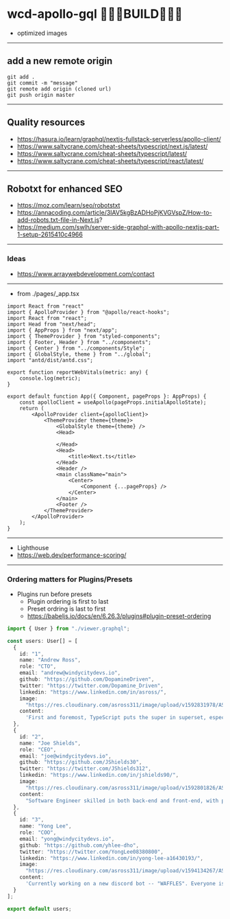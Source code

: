 # wcd-apollo-gql 🐜🐜🐜BUILD🐜🐜🐜

- optimized images
---
## add a new remote origin
```git
git add .
git commit -m "message"
git remote add origin (cloned url)
git push origin master
```
---
## Quality resources
- https://hasura.io/learn/graphql/nextjs-fullstack-serverless/apollo-client/
- https://www.saltycrane.com/cheat-sheets/typescript/next.js/latest/
- https://www.saltycrane.com/cheat-sheets/typescript/latest/
- https://www.saltycrane.com/cheat-sheets/typescript/react/latest/

---
## Robotxt for enhanced SEO
- https://moz.com/learn/seo/robotstxt
- https://annacoding.com/article/3IAV5kgBzADHoPjKVGVspZ/How-to-add-robots.txt-file-in-Next.js?
- https://medium.com/swlh/server-side-graphql-with-apollo-nextjs-part-1-setup-2615410c4966

---
### Ideas
- https://www.arraywebdevelopment.com/contact
---
- from ./pages/_app.tsx
```tsx
import React from "react"
import { ApolloProvider } from "@apollo/react-hooks";
import React from "react";
import Head from "next/head";
import { AppProps } from "next/app";
import { ThemeProvider } from "styled-components";
import { Footer, Header } from "../components";
import { Center } from "../components/Style";
import { GlobalStyle, theme } from "../global";
import "antd/dist/antd.css";

export function reportWebVitals(metric: any) {
	console.log(metric);
}

export default function App({ Component, pageProps }: AppProps) {
	const apolloClient = useApollo(pageProps.initialApolloState);
	return (
		<ApolloProvider client={apolloClient}>
			<ThemeProvider theme={theme}>
				<GlobalStyle theme={theme} />
				<Head>
					 
				</Head>
				<Head>
					<title>Next.ts</title>
				</Head>
				<Header />
				<main className="main">
					<Center>
						<Component {...pageProps} />
					</Center>
				</main>
				<Footer />
			</ThemeProvider>
		</ApolloProvider>
	);
}

```
---
- Lighthouse
- https://web.dev/performance-scoring/
---
### Ordering matters for Plugins/Presets 
- Plugins run before presets 
	- Plugin ordering is first to last 
	- Preset ordring is last to first 
	- https://babeljs.io/docs/en/6.26.3/plugins#plugin-preset-ordering



```ts
import { User } from "./viewer.graphql";

const users: User[] = [
  {
    id: "1",
    name: "Andrew Ross",
    role: "CTO",
    email: "andrew@windycitydevs.io",
    github: "https://github.com/DopamineDriven",
    twitter: "https://twitter.com/Dopamine_Driven",
    linkedin: "https://www.linkedin.com/in/asross/",
    image:
      "https://res.cloudinary.com/asross311/image/upload/v1592831978/ASR_Assets/cropped-a_nqaem7.png",
    content:
      'First and foremost, TypeScript puts the super in superset, especially in a team environment. State management in React can be cumbersome, which is why I consider GraphQL and Apollo to be the dynamic duo. That said, Redux and Recoil each have their use-cases as well.</p>As far as primary prebuilts are concerened, the "Next.js" framework is top-notch. It removes the otherwise tedious process of manually configuring Webpack to support a server-side rendering app from the equation. It saves time, simplifies optimization, and delivers blazing fast performance to ultimately enhance end-user experience.</p> "The mechanic that would perfect his work must first sharpen his tools." - <em>Confucius</em></p><br />'
  },
  {
    id: "2",
    name: "Joe Shields",
    role: "CEO",
    email: "joe@windycitydevs.io",
    github: "https://github.com/JShields30",
    twitter: "https://twitter.com/JShields312",
    linkedin: "https://www.linkedin.com/in/jshields90/",
    image:
      "https://res.cloudinary.com/asross311/image/upload/v1592801826/ASR_Assets/Joe_vlnzpm.jpg",
    content:
      "Software Engineer skilled in both back-end and front-end, with particular interest in design and UX-UI experience. My career as a director of market research inspired me to pursue my true passion of creating web applications. I love being creative and unique, but I also appreciate the technical challenges of back-end development. When programming I follow structure and order, since this is essential when creating quality web applications. I enjoy debugging and critiquing small details, as well as optimizing applications. Working in a team setting is ideal, because more knowledge is obtained and retained between developers.</p>"
  },
  {
    id: "3",
    name: "Yong Lee",
    role: "COO",
    email: "yong@windycitydevs.io",
    github: "https://github.com/yhlee-dho",
    twitter: "https://twitter.com/YongLee08380800",
    linkedin: "https://www.linkedin.com/in/yong-lee-a16430193/",
    image:
      "https://res.cloudinary.com/asross311/image/upload/v1594134267/ASR_Assets/Ghengis_Yong_epwjh8.png",
    content:
      'Currently working on a new discord bot -- "WAFFLES". Everyone is going to want a piece of that syrupy, flaky, Yonglicious good-good.</p>'
  }
];

export default users;
	
```